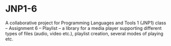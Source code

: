 # JNP1-6
A collaborative project for Programming Languages and Tools 1 (JNP1) class – Assignment 6 – Playlist – a library for a media player supporting different types of files (audio, video etc.), playlist creation, several modes of playing etc.
